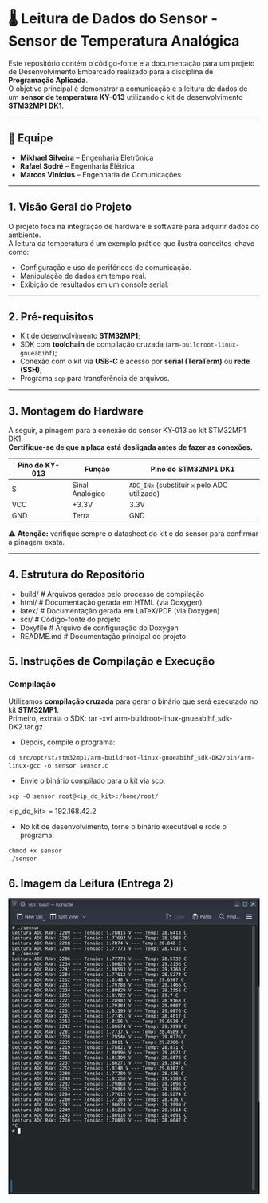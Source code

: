 # 🌡️ Leitura de Dados do Sensor - Sensor de Temperatura Analógica

Este repositório contém o código-fonte e a documentação para um projeto de Desenvolvimento Embarcado realizado para a disciplina de **Programação Aplicada**.  
O objetivo principal é demonstrar a comunicação e a leitura de dados de um **sensor de temperatura KY-013** utilizando o kit de desenvolvimento **STM32MP1 DK1**.

---

## 👥 Equipe
- **Mikhael Silveira** – Engenharia Eletrônica  
- **Rafael Sodré** – Engenharia Elétrica  
- **Marcos Vinícius** – Engenharia de Comunicações  

---

## 1. Visão Geral do Projeto
O projeto foca na integração de hardware e software para adquirir dados do ambiente.  
A leitura da temperatura é um exemplo prático que ilustra conceitos-chave como:
- Configuração e uso de periféricos de comunicação.  
- Manipulação de dados em tempo real.  
- Exibição de resultados em um console serial.  

---

## 2. Pré-requisitos

- Kit de desenvolvimento **STM32MP1**;  
- SDK com **toolchain** de compilação cruzada (`arm-buildroot-linux-gnueabihf`);  
- Conexão com o kit via **USB-C** e acesso por **serial (TeraTerm)** ou **rede (SSH)**;  
- Programa `scp` para transferência de arquivos.

---

## 3. Montagem do Hardware
A seguir, a pinagem para a conexão do sensor KY-013 ao kit STM32MP1 DK1.  
**Certifique-se de que a placa está desligada antes de fazer as conexões.**

| Pino do KY-013 | Função            | Pino do STM32MP1 DK1              |
|----------------|------------------|-----------------------------------|
| S              | Sinal Analógico  | `ADC_INx` (substituir `x` pelo ADC utilizado) |
| VCC            | +3.3V            | 3.3V                              |
| GND            | Terra            | GND                               |

⚠️ **Atenção:** verifique sempre o datasheet do kit e do sensor para confirmar a pinagem exata.

---

## 4. Estrutura do Repositório

- build/ # Arquivos gerados pelo processo de compilação
- html/ # Documentação gerada em HTML (via Doxygen)
- latex/ # Documentação gerada em LaTeX/PDF (via Doxygen)
- scr/ # Código-fonte do projeto
- Doxyfile # Arquivo de configuração do Doxygen
- README.md # Documentação principal do projeto

## 5. Instruções de Compilação e Execução

### Compilação
Utilizamos **compilação cruzada** para gerar o binário que será executado no kit **STM32MP1**.  
Primeiro, extraia o SDK: tar -xvf arm-buildroot-linux-gnueabihf_sdk-DK2.tar.gz

- Depois, compile o programa: 

```
cd src/opt/st/stm32mp1/arm-buildroot-linux-gnueabihf_sdk-DK2/bin/arm-linux-gcc -o sensor sensor.c
```

- Envie o binário compilado para o kit via scp:

```
scp -O sensor root@<ip_do_kit>:/home/root/
```

<ip_do_kit> = 192.168.42.2

- No kit de desenvolvimento, torne o binário executável e rode o programa:

```
chmod +x sensor
./sensor
```


## 6. Imagem da Leitura (Entrega 2)

![Leitura da Temperatura](imagem_sensor.jpg)
